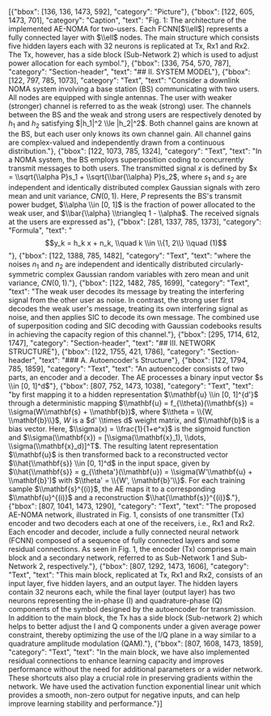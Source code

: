 [{"bbox": [136, 136, 1473, 592], "category": "Picture"}, {"bbox": [122, 605, 1473, 701], "category": "Caption", "text": "Fig. 1: The architecture of the implemented AE-NOMA for two-users. Each FCNN[$\\ell$] represents a fully connected layer with $\\ell$ nodes. The main structure which consists five hidden layers each with 32 neurons is replicated at Tx, Rx1 and Rx2. The Tx, however, has a side block (Sub-Network 2) which is used to adjust power allocation for each symbol."}, {"bbox": [336, 754, 570, 787], "category": "Section-header", "text": "## II. SYSTEM MODEL"}, {"bbox": [122, 797, 785, 1073], "category": "Text", "text": "Consider a downlink NOMA system involving a base station (BS) communicating with two users. All nodes are equipped with single antennas. The user with weaker (stronger) channel is referred to as the weak (strong) user. The channels between the BS and the weak and strong users are respectively denoted by $h_1$ and $h_2$ satisfying $|h_1|^2 \\le |h_2|^2$. Both channel gains are known at the BS, but each user only knows its own channel gain. All channel gains are complex-valued and independently drawn from a continuous distribution."}, {"bbox": [122, 1073, 785, 1324], "category": "Text", "text": "In a NOMA system, the BS employs superposition coding to concurrently transmit messages to both users. The transmitted signal $x$ is defined by $x = \\sqrt{\\alpha P}s_1 + \\sqrt{\\bar{\\alpha} P}s_2$, where $s_1$ and $s_2$ are independent and identically distributed complex Gaussian signals with zero mean and unit variance, $CN(0, 1)$. Here, $P$ represents the BS's transmit power budget, $\\alpha \\in [0, 1]$ is the fraction of power allocated to the weak user, and $\\bar{\\alpha} \\triangleq 1 - \\alpha$. The received signals at the users are expressed as"}, {"bbox": [281, 1337, 785, 1373], "category": "Formula", "text": "$$y_k = h_k x + n_k, \\quad k \\in \\{1, 2\\} \\quad (1)$$"}, {"bbox": [122, 1388, 785, 1482], "category": "Text", "text": "where the noises $n_1$ and $n_2$ are independent and identically distributed circularly-symmetric complex Gaussian random variables with zero mean and unit variance, $CN(0, 1)$."}, {"bbox": [122, 1482, 785, 1699], "category": "Text", "text": "The weak user decodes its message by treating the interfering signal from the other user as noise. In contrast, the strong user first decodes the weak user's message, treating its own interfering signal as noise, and then applies SIC to decode its own message. The combined use of superposition coding and SIC decoding with Gaussian codebooks results in achieving the capacity region of this channel."}, {"bbox": [295, 1714, 612, 1747], "category": "Section-header", "text": "## III. NETWORK STRUCTURE"}, {"bbox": [122, 1755, 421, 1786], "category": "Section-header", "text": "### A. Autoencoder's Structure"}, {"bbox": [122, 1794, 785, 1859], "category": "Text", "text": "An autoencoder consists of two parts, an encoder and a decoder. The AE processes a binary input vector $s \\in [0, 1]^d$"}, {"bbox": [807, 752, 1473, 1038], "category": "Text", "text": "by first mapping it to a hidden representation $\\mathbf{u} \\in [0, 1]^{d'}$ through a deterministic mapping $\\mathbf{u} = f_{\\theta}(\\mathbf{s}) = \\sigma(W\\mathbf{s} + \\mathbf{b})$, where $\\theta = \\{W, \\mathbf{b}\\}$, $W$ is a $d' \\times d$ weight matrix, and $\\mathbf{b}$ is a bias vector. Here, $\\sigma(x) = \\frac{1}{1+e^x}$ is the sigmoid function and $\\sigma(\\mathbf{x}) = [\\sigma(\\mathbf{x}_1), \\dots, \\sigma(\\mathbf{x}_d)]^T$. The resulting latent representation $\\mathbf{u}$ is then transformed back to a reconstructed vector $\\hat{\\mathbf{s}} \\in [0, 1]^d$ in the input space, given by $\\hat{\\mathbf{s}} = g_{\\theta'}(\\mathbf{u}) = \\sigma(W'\\mathbf{u} + \\mathbf{b}')$ with $\\theta' = \\{W', \\mathbf{b}'\\}$. For each training sample $\\mathbf{s}^{(i)}$, the AE maps it to a corresponding $\\mathbf{u}^{(i)}$ and a reconstruction $\\hat{\\mathbf{s}}^{(i)}$."}, {"bbox": [807, 1041, 1473, 1290], "category": "Text", "text": "The proposed AE-NOMA network, illustrated in Fig. 1, consists of one transmitter (Tx) encoder and two decoders each at one of the receivers, i.e., Rx1 and Rx2. Each encoder and decoder, include a fully connected neural network (FCNN) composed of a sequence of fully connected layers and some residual connections. As seen in Fig. 1, the encoder (Tx) comprises a main block and a secondary network, referred to as Sub-Network 1 and Sub-Network 2, respectively."}, {"bbox": [807, 1292, 1473, 1606], "category": "Text", "text": "This main block, replicated at Tx, Rx1 and Rx2, consists of an input layer, five hidden layers, and an output layer. The hidden layers contain 32 neurons each, while the final layer (output layer) has two neurons representing the in-phase (I) and quadrature-phase (Q) components of the symbol designed by the autoencoder for transmission. In addition to the main block, the Tx has a side block (Sub-network 2) which helps to better adjust the I and Q components under a given average power constraint, thereby optimizing the use of the I/Q plane in a way similar to a quadrature amplitude modulation (QAM)."}, {"bbox": [807, 1608, 1473, 1859], "category": "Text", "text": "In the main block, we have also implemented residual connections to enhance learning capacity and improves performance without the need for additional parameters or a wider network. These shortcuts also play a crucial role in preserving gradients within the network. We have used the activation function exponential linear unit which provides a smooth, non-zero output for negative inputs, and can help improve learning stability and performance."}]
